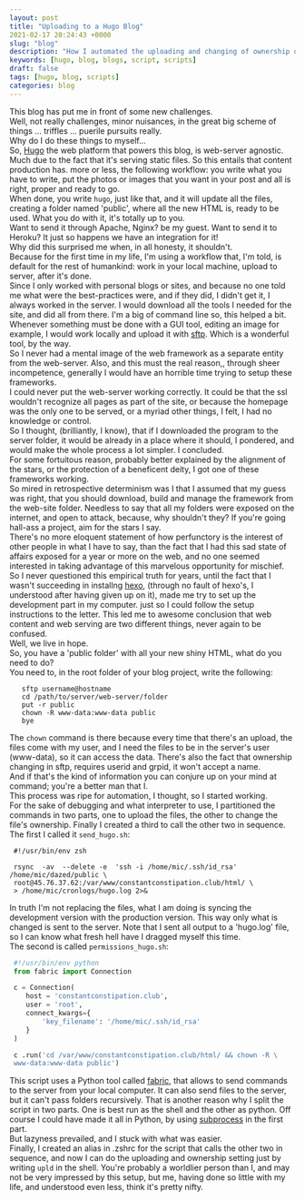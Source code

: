 ```yaml
---
layout: post
title: "Uploading to a Hugo Blog"
2021-02-17 20:24:43 +0000
slug: "blog"
description: "How I automated the uploading and changing of ownership of its folder."
keywords: [hugo, blog, blogs, script, scripts]
draft: false
tags: [hugo, blog, scripts]
categories: blog
---
```


This blog has put me in front of some new challenges.  
Well, not really challenges, minor nuisances, in the great big scheme of things
... triffles ... puerile pursuits really.  
Why do I do these things to myself...  
So, [Hugo](<https://gohugo.io>) the web platform that powers this blog,
is web-server agnostic. Much due to the fact that it's serving static files.
So this entails that content production has. more or less, the following
workflow: you write what you have to write, put the photos or images that
you want in your post and all is right, proper and ready to go.  
When done, you write `hugo`, just like that, and it will update all the files,
creating a folder named  'public', where all the new HTML is, ready to be used.
What you do with it, it's totally up to you.  
Want to send it through Apache, Nginx? be my guest. Want to send it to Heroku?
It just so happens we have an integration for it!  
Why did this surprised me when, in all honesty, it shouldn't.  
Because for the first time in my life, I'm using a workflow that, I'm told, is
default for the rest of humankind: work in your local machine, upload to server,
after it's done.  
Since I only worked with personal blogs or sites, and because no one told me what
were the best-practices were, and if they did, I didn't get it, I always
worked in the server. I would download all the tools I needed for the site, and
did all from there. I'm a big of command line so, this helped a bit. Whenever
something must be done with a GUI tool, editing an image for example, I would work
locally and upload it with [sftp](https://en.wikipedia.org/wiki/Secure_file_transfer_program). Which is a wonderful tool, by the way.  
So I never had a mental image of the web framework as a separate entity from the
web-server. Also, and this must the real reason,, through sheer incompetence,
generally I would have an horrible time trying to setup these frameworks.  
I could never put the web-server working correctly. It could be that the ssl wouldn't
recognize all pages as part of the site, or because the homepage was the only one to
be served, or a myriad other things, I felt, I had no knowledge or control.  
So I thought, (brilliantly, I know), that if I downloaded the program to the server folder,
it would be already in a place where it should, I pondered, and would make the whole
process a lot simpler. I concluded.  
For some fortuitous reason, probably better explained by the alignment of the stars,
or the protection of a beneficent deity, I got one of these frameworks working.   
So mired in retrospective determinism was I that I assumed that my guess was right,
that you should download, build and manage the framework from the web-site folder.
Needless to say that all my folders were exposed on the internet, and open to
attack, because, why shouldn't they? If you're going hall-ass a project, aim for
the stars I say.  
There's no more eloquent statement of how perfunctory is the interest of other
people in what I have to say, than the fact that I had this sad state of affairs
exposed for a year or more on the web, and no one seemed interested in taking
advantage of this marvelous opportunity for mischief. 
So I never questioned this empirical truth for years, until the fact that I wasn't
succeeding in installng [hexo](https://hexo.io/), (through no fault of hexo's, I 
understood after having given up on it), made me try to set up the development part
in my computer. just so I could follow the setup instructions to the letter.
This led me to awesome conclusion that web content and web serving are two different
things, never again to be confused.  
Well, we live in hope.  
So, you have a 'public folder' with all your new shiny HTML, what do you need to do?  
You need to, in the root folder of your blog project, write the following:  

```  
   sftp username@hostname
   cd /path/to/server/web-server/folder
   put -r public
   chown -R www-data:www-data public
   bye
 ```   
   
The `chown` command is there because every time that there's an upload, the files come
with my user, and I need the files to be in the server's user (www-data), so it can
access the data.
There's also the fact that ownership changing in sftp, requires userid and grpid,
it won't accept a name.  
And if that's the kind of information you can conjure up on your mind at command;
you're a better man that I.  
This process was ripe for automation, I thought, so I started working.  
For the sake of debugging and what interpreter to use, I partitioned the commands in two
parts, one to upload the files, the other to change the file's ownership. Finally I
created a third to call the other two in sequence.  
The first I called it `send_hugo.sh`:  
 
```  
 #!/usr/bin/env zsh

 rsync  -av  --delete -e  'ssh -i /home/mic/.ssh/id_rsa' /home/mic/dazed/public \
 root@45.76.37.62:/var/www/constantconstipation.club/html/ \
 > /home/mic/cronlogs/hugo.log 2>&
```  
 
In truth I'm not replacing the files, what I am doing is syncing the development version
with the production version. This way only what is changed is sent to the server.
Note that I sent all output to a 'hugo.log' file, so I can know what fresh hell have I
dragged myself this time.  
The second is called `permissions_hugo.sh`:

```python
 #!/usr/bin/env python
 from fabric import Connection

 c = Connection(
    host = 'constantconstipation.club',
    user = 'root',
    connect_kwargs={
        'key_filename': '/home/mic/.ssh/id_rsa'
    }
 )

 c .run('cd /var/www/constantconstipation.club/html/ && chown -R \
 www-data:www-data public')
```

This script uses a Python tool called [fabric](https://docs.fabfile.org/en/2.6/index.html), that allows to send commands to the server
from your local computer. It can also send files to the server, but it can't pass folders
recursively. That is another reason why I split the script in two parts. One is best run 
as the shell and the other as python. Off course I could have made it all in Python, by
using [subprocess](https://docs.python.org/3/library/subprocess.html) in the first part.  
But lazyness prevailed, and I stuck with what was easier.  
Finally, I created an alias in .zshrc for the script that calls the other two in sequence,
and now I can do the uploading and ownership setting just by writing `upld` in the shell.
You're probably a worldlier person than I, and may not be very impressed by this setup,
but me, having done so little with my life, and understood even less,
think it's pretty nifty.  